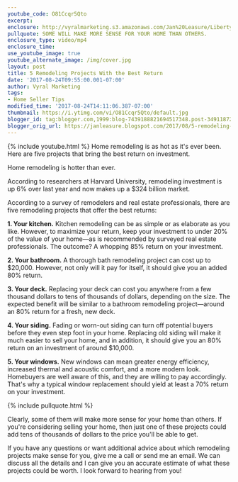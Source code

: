 ```yaml
---
youtube_code: O81Ccqr5Qto
excerpt:
enclosure: http://vyralmarketing.s3.amazonaws.com/Jan%20Leasure/Libertyville%20Mortgage-%205%20Remodeling%20Projects%20With%20the%20Best%20Return.mp4
pullquote: SOME WILL MAKE MORE SENSE FOR YOUR HOME THAN OTHERS.
enclosure_type: video/mp4
enclosure_time:
use_youtube_image: true
youtube_alternate_image: /img/cover.jpg
layout: post
title: 5 Remodeling Projects With the Best Return
date: '2017-08-24T09:55:00.001-07:00'
author: Vyral Marketing
tags:
- Home Seller Tips
modified_time: '2017-08-24T14:11:06.387-07:00'
thumbnail: https://i.ytimg.com/vi/O81Ccqr5Qto/default.jpg
blogger_id: tag:blogger.com,1999:blog-7439188821694517348.post-3491187230594526510
blogger_orig_url: https://janleasure.blogspot.com/2017/08/5-remodeling-projects-with-best-return.html
---
```

{% include youtube.html %}
Home remodeling is as hot as it's ever been. Here are five projects that bring the best return on investment.

Home remodeling is hotter than ever.

According to researchers at Harvard University, remodeling investment is up 6% over last year and now makes up a $324 billion market.

According to a survey of remodelers and real estate professionals, there are five remodeling projects that offer the best returns:

**1. Your kitchen.** Kitchen remodeling can be as simple or as elaborate as you like. However, to maximize your return, keep your investment to under 20% of the value of your home—as is recommended by surveyed real estate professionals. The outcome? A whopping 85% return on your investment.

**2. Your bathroom.** A thorough bath remodeling project can cost up to $20,000. However, not only will it pay for itself, it should give you an added 80% return.

**3. Your deck.** Replacing your deck can cost you anywhere from a few thousand dollars to tens of thousands of dollars, depending on the size. The expected benefit will be similar to a bathroom remodeling project—around an 80% return for a fresh, new deck.

**4. Your siding.** Fading or worn-out siding can turn off potential buyers before they even step foot in your home. Replacing old siding will make it much easier to sell your home, and in addition, it should give you an 80% return on an investment of around $10,000.

**5. Your windows.** New windows can mean greater energy efficiency, increased thermal and acoustic comfort, and a more modern look. Homebuyers are well aware of this, and they are willing to pay accordingly. That's why a typical window replacement should yield at least a 70% return on your investment.

{% include pullquote.html %}

Clearly, some of them will make more sense for your home than others. If you're considering selling your home, then just one of these projects could add tens of thousands of dollars to the price you'll be able to get.

If you have any questions or want additional advice about which remodeling projects make sense for you, give me a call or send me an email. We can discuss all the details and I can give you an accurate estimate of what these projects could be worth. I look forward to hearing from you!
